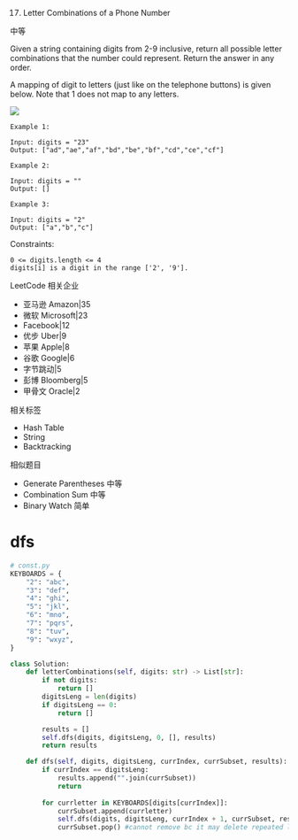 17. Letter Combinations of a Phone Number

中等

Given a string containing digits from 2-9 inclusive, return all possible letter combinations that the number could represent. Return the answer in any order.

A mapping of digit to letters (just like on the telephone buttons) is given below. Note that 1 does not map to any letters.


![](https://upload.wikimedia.org/wikipedia/commons/thumb/7/73/Telephone-keypad2.svg/200px-Telephone-keypad2.svg.png)
 
```
Example 1:

Input: digits = "23"
Output: ["ad","ae","af","bd","be","bf","cd","ce","cf"]

Example 2:

Input: digits = ""
Output: []

Example 3:

Input: digits = "2"
Output: ["a","b","c"]
```


Constraints:
```
0 <= digits.length <= 4
digits[i] is a digit in the range ['2', '9'].
```



LeetCode
相关企业

- 亚马逊 Amazon|35
- 微软 Microsoft|23
- Facebook|12
- 优步 Uber|9
- 苹果 Apple|8
- 谷歌 Google|6
- 字节跳动|5
- 彭博 Bloomberg|5
- 甲骨文 Oracle|2


相关标签
- Hash Table
- String
- Backtracking

相似题目
- Generate Parentheses
中等
- Combination Sum
中等
- Binary Watch
简单

# dfs

```py
# const.py 
KEYBOARDS = {
    "2": "abc",
    "3": "def",
    "4": "ghi",
    "5": "jkl",
    "6": "mno",
    "7": "pqrs",
    "8": "tuv",
    "9": "wxyz",
}

class Solution:
    def letterCombinations(self, digits: str) -> List[str]:
        if not digits:
            return []
        digitsLeng = len(digits)
        if digitsLeng == 0:
            return []

        results = []
        self.dfs(digits, digitsLeng, 0, [], results)
        return results

    def dfs(self, digits, digitsLeng, currIndex, currSubset, results):
        if currIndex == digitsLeng:
            results.append("".join(currSubset))
            return
        
        for currletter in KEYBOARDS[digits[currIndex]]:
            currSubset.append(currletter)
            self.dfs(digits, digitsLeng, currIndex + 1, currSubset, results)
            currSubset.pop() #cannot remove bc it may delete repeated letter
```